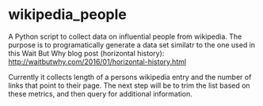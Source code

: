 # wikipedia_people

A Python script to collect data on influential people from wikipedia. The purpose is to programatically generate a data set similatr to the one used in this Wait But Why blog post (horizontal history):
 http://waitbutwhy.com/2016/01/horizontal-history.html

 Currently it collects length of a persons wikipedia entry and the number of links that point to their page. The next step will be to trim the list based on these metrics, and then query for additional information.